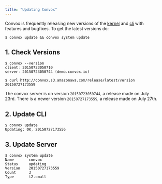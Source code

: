 ```yaml
---
title: "Updating Convox"
---
```

Convox is frequently releasing new versions of the [kernel](https://github.com/convox/kernel) and [cli](https://github.com/convox/cli) with features and bugfixes. To get the latest versions do:

`$ convox update && convox system update`


## 1. Check Versions

```
$ convox --version
client: 20150723050710
server: 20150723050744 (demo.convox.io)
```

```
$ curl http://convox.s3.amazonaws.com/release/latest/version
20150727173559
```

The convox server is on version `20150723050744`, a release made on July 23rd. There is a newer version `20150727173559`, a release made on July 27th.


## 2. Update CLI

```
$ convox update
Updating: OK, 20150727173556
```

## 3. Update Server

```
$ convox system update
Name       convox
Status     updating
Version    20150727173559
Count      3
Type       t2.small
```
